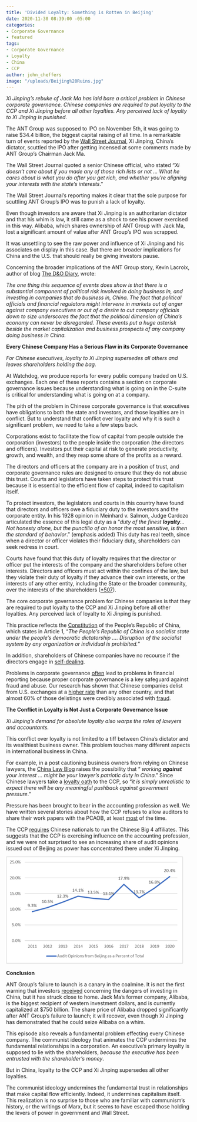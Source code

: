 ```yaml
---
title: 'Divided Loyalty: Something is Rotten in Beijing'
date: 2020-11-30 08:39:00 -05:00
categories:
- Corporate Governance
- featured
tags:
- Corporate Governance
- Loyalty
- China
- CCP
author: john_cheffers
image: "/uploads/Beijing%20Ruins.jpg"
---
```


*Xi Jinping’s rebuke of Jack Ma has laid bare a critical problem in Chinese corporate governance. Chinese companies are required to put loyalty to the CCP and Xi Jinping before all other loyalties. Any perceived lack of loyalty to Xi Jinping is punished.*

The ANT Group was supposed to IPO on November 5th, it was going to raise $34.4 billion, the biggest capital raising of all time. In a remarkable turn of events reported by the [Wall Street Journal](https://www.wsj.com/articles/china-president-xi-jinping-halted-jack-ma-ant-ipo-11605203556), Xi Jinping, China’s dictator, scuttled the IPO after getting incensed at some comments made by ANT Group’s Chairman Jack Ma.

The Wall Street Journal quoted a senior Chinese official, who stated “*Xi doesn’t care about if you made any of those rich lists or not … What he cares about is what you do after you get rich, and whether you’re aligning your interests with the state’s interests*.”

The Wall Street Journal’s reporting makes it clear that the sole purpose for scuttling ANT Group’s IPO was to punish a lack of loyalty.

Even though investors are aware that Xi Jinping is an authoritarian dictator and that his whim is law, it still came as a shock to see his power exercised in this way. Alibaba, which shares ownership of ANT Group with Jack Ma, lost a significant amount of value after ANT Group’s IPO was scrapped.

It was unsettling to see the raw power and influence of Xi Jinping and his associates on display in this case. But there are broader implications for China and the U.S. that should really be giving investors pause.

Concerning the broader implications of the ANT Group story, Kevin Lacroix, author of blog [The D&O Diary](https://www.dandodiary.com/2020/11/articles/securities-litigation/ant-groups-scrubbed-ipo-triggers-u-s-failure-to-launch-claim-against-alibaba/), wrote:

*The one thing this sequence of events does show is that there is a substantial component of political risk involved in doing business in, and investing in companies that do business in, China. The fact that political officials and financial regulators might intervene in markets out of anger against company executives or out of a desire to cut company officials down to size underscores the fact that the political dimension of China’s economy can never be disregarded. These events put a huge asterisk beside the market capitalization and business prospects of any company doing business in China.*

**Every Chinese Company Has a Serious Flaw in its Corporate Governance**

*For Chinese executives, loyalty to Xi Jinping supersedes all others and leaves shareholders holding the bag.*

At Watchdog, we produce reports for every public company traded on U.S. exchanges. Each one of these reports contains a section on corporate governance issues because understanding what is going on in the C-suite is critical for understanding what is going on at a company.

The pith of the problem in Chinese corporate governance is that executives have obligations to both the state and investors, and those loyalties are in conflict. But to understand that conflict over loyalty and why it is such a significant problem, we need to take a few steps back.

Corporations exist to facilitate the flow of capital from people outside the corporation (investors) to the people inside the corporation (the directors and officers). Investors put their capital at risk to generate productivity, growth, and wealth, and they reap some share of the profits as a reward.

The directors and officers at the company are in a position of trust, and corporate governance rules are designed to ensure that they do not abuse this trust. Courts and legislators have taken steps to protect this trust because it is essential to the efficient flow of capital, indeed to capitalism itself.

To protect investors, the legislators and courts in this country have found that directors and officers owe a fiduciary duty to the investors and the corporate entity. In his 1928 opinion in Meinhard v. Salmon, Judge Cardozo articulated the essence of this legal duty as a “*duty of the finest **loyalty**… Not honesty alone, but the punctilio of an honor the most sensitive, is then the standard of behavior*.” (emphasis added) This duty has real teeth, since when a director or officer violates their fiduciary duty, shareholders can seek redress in court.

Courts have found that this duty of loyalty requires that the director or officer put the interests of the company and the shareholders before other interests. Directors and officers must act within the confines of the law, but they violate their duty of loyalty if they advance their own interests, or the interests of any other entity, including the State or the broader community, over the interests of the shareholders ([\*507](https://www.courtlistener.com/opinion/3528000/dodge-v-ford-motor-co/)).

The core corporate governance problem for Chinese companies is that they are required to put loyalty to the CCP and Xi Jinping before all other loyalties. Any perceived lack of loyalty to Xi Jinping is punished.

This practice reflects the [Constitution](http://www.npc.gov.cn/zgrdw/englishnpc/Constitution/2007-11/15/content_1372963.htm) of the People’s Republic of China, which states in Article 1, “*The People’s Republic of China is a socialist state under the people’s democratic dictatorship .... Disruption of the socialist system by any organization or individual is prohibited.”*

In addition, shareholders of Chinese companies have no recourse if the directors engage in [self-dealing](https://www.sec.gov/news/public-statement/emerging-market-investments-disclosure-reporting).

Problems in corporate governance [often](https://blog.watchdogresearch.com/posts/kraft-heinz-complaint-alleges-fundamental-corporate-governance-problems-accounting-shenanigans-and-insider-trading/) lead to problems in financial reporting because proper corporate governance is a key safeguard against fraud and abuse. Our research has shown that Chinese companies delist from U.S. exchanges at a [higher rate](https://blog.watchdogresearch.com/posts/only-the-good-die-young-chinese-delistings-part-i/) than any other country, and that almost 60% of those delistings were credibly associated with [fraud](https://blog.watchdogresearch.com/posts/finding-fraud-chinese-delistings-part-ii/).

**The Conflict in Loyalty is Not Just a Corporate Governance Issue**

*Xi Jinping’s demand for absolute loyalty also warps the roles of lawyers and accountants.*

This conflict over loyalty is not limited to a tiff between China’s dictator and its wealthiest business owner. This problem touches many different aspects in international business in China.

For example, in a post cautioning business owners from relying on Chinese lawyers, the [China Law Blog](https://www.chinalawblog.com/2020/10/beware-of-china-lawyers.html) raises the possibility that “ *working*  ***against***  *your interest … might be your lawyer’s patriotic duty in China*.” Since Chinese lawyers take a [loyalty oath](https://www.rfa.org/english/news/china/china-makes-lawyers-swear-oath-12042018113905.html) to the CCP, so “*it is simply unrealistic to expect there will be any meaningful pushback against government pressure*.”

Pressure has been brought to bear in the accounting profession as well. We have written several stories about how the CCP refuses to allow auditors to share their work papers with the PCAOB, at least [most](https://blog.watchdogresearch.com/posts/marcum-in-the-middle-china-the-u-dot-s-and-the-pcaob/) of the time.

The CCP [requires](https://blog.watchdogresearch.com/posts/america-runs-from-luckin-clash-over-pcaob/) Chinese nationals to run the Chinese Big 4 affiliates. This suggests that the CCP is exercising influence on the accounting profession, and we were not surprised to see an increasing share of audit opinions issued out of Beijing as power has concentrated there under Xi Jinping.

![Beining Audit opinions%-d476d5.png](/uploads/Beining%20Audit%20opinions%25-d476d5.png)

**Conclusion**

ANT Group’s failure to launch is a canary in the coalmine. It is not the first warning that investors [received](https://blog.watchdogresearch.com/posts/america-runs-from-luckin-i/) concerning the dangers of investing in China, but it has struck close to home. Jack Ma’s former company, Alibaba, is the biggest recipient of western investment dollars, and is currently capitalized at $750 billion. The share price of Alibaba dropped significantly after ANT Group’s failure to launch; it will recover, even though Xi Jinping has demonstrated that he could seize Alibaba on a whim.

This episode also reveals a fundamental problem effecting every Chinese company. The communist ideology that animates the CCP undermines the fundamental relationships in a corporation. An executive’s primary loyalty is supposed to lie with the shareholders, *because the executive has been entrusted with the shareholder’s money*.

But in China, loyalty to the CCP and Xi Jinping supersedes all other loyalties.

The communist ideology undermines the fundamental trust in relationships that make capital flow efficiently. Indeed, it undermines capitalism itself. This realization is no surprise to those who are familiar with communism’s history, or the writings of Marx, but it seems to have escaped those holding the levers of power in government and Wall Street.
